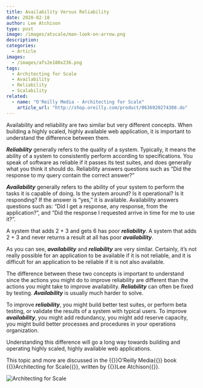 ```yaml
---
title: Availability Versus Reliability
date: 2020-02-18
author: Lee Atchison
type: post
image: /images/atscale/man-look-on-arrow.png
description: 
categories:
  - Article
images:
  - /images/afs2e180x236.png
tags:
  - Architecting for Scale
  - Availability
  - Reliability
  - Scalability
related:
  - name: "O'Reilly Media - Architecting for Scale"
    article_url: "http://shop.oreilly.com/product/0636920274308.do"
---
```


Availability and reliability are two similar but very different concepts. When building a highly scaled, highly available web application, it is important to understand the difference between them.

***Reliability*** generally refers to the quality of a system. Typically, it means the ability of a system to consistently perform according to specifications. You speak of software as reliable if it passes its test suites, and does generally what you think it should do. Reliability answers questions such as “Did the response to my query contain the correct answer?”

***Availability*** generally refers to the ability of your system to perform the tasks it is capable of doing. Is the system around? Is it operational? Is it responding? If the answer is “yes,” it is available. Availability answers questions such as: “Did I get a response, any response, from the application?”, and “Did the response I requested arrive in time for me to use it?”.

A system that adds 2 + 3 and gets 6 has poor ***reliability***. A system that adds 2 + 3 and never returns a result at all has poor ***availability***.

As you can see, ***availability*** and ***reliability*** are very similar. Certainly, it’s not really possible for an application to be available if it is not reliable, and it is difficult for an application to be reliable if it is not also available.

The difference between these two concepts is important to understand since the actions you might do to improve reliability are different than the actions you might take to improve availability. ***Reliability*** can often be fixed by testing. ***Availability*** is usually much harder to solve.

To improve ***reliability***, you might build better test suites, or perform beta testing, or validate the results of a system with typical users. To improve ***availability***, you might add redundancy, you might add reserve capacity, you might build better processes and procedures in your operations organization.

Understanding this difference will go a long way towards building and operating highly scaled, highly available web applications.

This topic and more are discussed in the 
{{<extlink url="http://shop.oreilly.com/product/0636920274308.do">}}O’Reilly Media{{</extlink>}} 
book {{<extlink url="https://architectingforscale.com">}}Architecting for Scale{{</extlink>}}, 
written by {{<extlink url="https://architectingforscale.com">}}Lee Atchison{{</extlink>}}.

![Architecting for Scale](/images/afs2e180x236.png)

